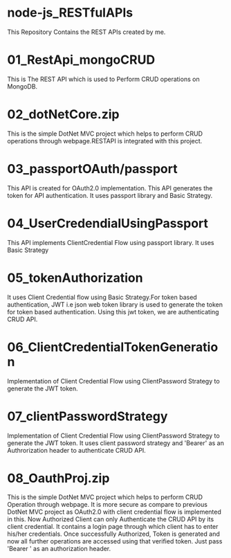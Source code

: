 
# node-js_RESTfulAPIs

This Repository Contains the REST APIs created by me.

# 01_RestApi_mongoCRUD 
This is The REST API which is used to Perform CRUD operations on MongoDB.
 
# 02_dotNetCore.zip
This is the simple DotNet MVC project which helps to perform CRUD operations through webpage.RESTAPI is integrated with this project.

# 03_passportOAuth/passport
This API is created for OAuth2.0 implementation. This API generates the token for API authentication. It uses passport library and Basic Strategy.

# 04_UserCredendialUsingPassport 
This API implements ClientCredential Flow using passport library. It uses Basic Strategy

# 05_tokenAuthorization
It uses Client Credential flow using Basic Strategy.For token based authentication, JWT i.e json web token library is used to generate the token for token based authentication. Using this jwt token, we are authenticating CRUD API.

# 06_ClientCredentialTokenGeneration 
Implementation of Client Credential Flow using ClientPassword Strategy to generate the JWT token.

# 07_clientPasswordStrategy
Implementation of Client Credential Flow using ClientPassword Strategy to generate the JWT token. It uses client password strategy and 'Bearer' as an Authrorization header to authenticate CRUD API.

# 08_OauthProj.zip
This is the simple DotNet MVC project which helps to perform CRUD Operation through webpage. It is more secure as compare to previous DotNet MVC project as OAuth2.0 with client credential flow is implemented in this. Now Authorized Client can only Authenticate the CRUD API by its client credential. It contains a login page through which client has to enter his/her credentials. Once successfully Authorized, Token is generated and now all further operations are accessed using that verified token. Just pass 'Bearer <token>' as an authorization header.

